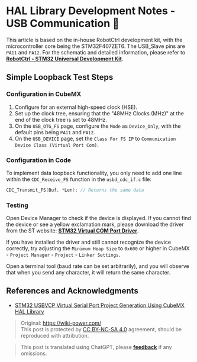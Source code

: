 # HAL Library Development Notes - USB Communication 🚧

This article is based on the in-house RobotCtrl development kit, with the microcontroller core being the STM32F407ZET6. The USB_Slave pins are `PA11` and `PA12`. For the schematic and detailed information, please refer to [**RobotCtrl - STM32 Universal Development Kit**](https://wiki-power.com/en/RobotCtrl-STM32-Universal-Development-Kit).

## Simple Loopback Test Steps

### Configuration in CubeMX

1. Configure for an external high-speed clock (HSE).
2. Set up the clock tree, ensuring that the "48MHz Clocks (MHz)" at the end of the clock tree is set to 48MHz.
3. On the `USB_OTG_FS` page, configure the `Mode` as `Device_Only`, with the default pins being `PA11` and `PA12`.
4. On the `USB_DEVICE` page, set the `Class For FS IP` to `Communication Device Class (Virtual Port Com)`.

### Configuration in Code

To implement data loopback functionality, you only need to add one line within the `CDC_Receive_FS` function in the `usbd_cdc_if.c` file:

```c title="usbd_cdc_if.c"
CDC_Transmit_FS(Buf, *Len); // Returns the same data
```

### Testing

Open Device Manager to check if the device is displayed. If you cannot find the device or see a yellow exclamation mark, please download the driver from the ST website: [**STM32 Virtual COM Port Driver**](https://www.st.com/content/st_com/en/products/development-tools/software-development-tools/stm32-software-development-tools/stm32-utilities/stsw-stm32102.html).

If you have installed the driver and still cannot recognize the device correctly, try adjusting the `Minimum Heap Size` to `0x600` or higher in CubeMX - `Project Manager` - `Project` - `Linker Settings`.

Open a terminal tool (baud rate can be set arbitrarily), and you will observe that when you send any character, it will return the same character.

## References and Acknowledgments

- [STM32 USBVCP Virtual Serial Port Project Generation Using CubeMX HAL Library](https://blog.csdn.net/yxy244/article/details/102620249)

> Original: <https://wiki-power.com/>  
> This post is protected by [CC BY-NC-SA 4.0](https://creativecommons.org/licenses/by/4.0/deed.en) agreement, should be reproduced with attribution.

> This post is translated using ChatGPT, please [**feedback**](https://github.com/linyuxuanlin/Wiki_MkDocs/issues/new) if any omissions.
